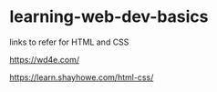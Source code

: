 # learning-web-dev-basics



links to refer for HTML and CSS

https://wd4e.com/

https://learn.shayhowe.com/html-css/
